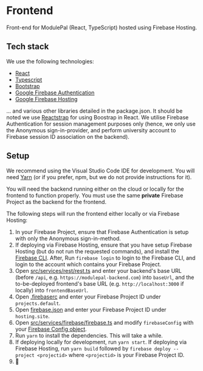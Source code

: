 # Frontend

Front-end for ModulePal (React, TypeScript) hosted using Firebase Hosting.

## Tech stack

We use the following technologies:

* [React](https://reactjs.org/)
* [Typescript](https://www.typescriptlang.org/)
* [Bootstrap](https://getbootstrap.com)
* [Google Firebase Authentication](https://firebase.google.com/docs/auth)
* [Google Firebase Hosting](https://firebase.google.com/docs/hosting)

... and various other libraries detailed in the package.json. It should be noted we use [Reactstrap](https://reactstrap.github.io/) for using Boostrap in React. We utilise Firebase Authentication for session management purposes only (hence, we only use the Anonymous sign-in-provider, and perform university account to Firebase session ID association on the backend).

## Setup

We recommend using the Visual Studio Code IDE for development. You will need [Yarn](https://yarnpkg.com/cli/install) (or if you prefer, npm, but we do not provide instructions for it).

You will need the backend running either on the cloud or locally for the frontend to function properly. You must use the same **private** Firebase Project as the backend for the frontend.

The following steps will run the frontend either locally or via Firebase Hosting:

1. In your Firebase Project, ensure that Firebase Authentication is setup with only the Anonymous sign-in-method.
1. If deploying via Firebase Hosting, ensure that you have setup Firebase Hosting (but do not run the requested commands), and install the [Firebase CLI](https://firebase.google.com/docs/cli#install_the_firebase_cli). After, Run `firebase login` to login to the Firebase CLI, and login to the account which contains your Firebase Project.
1. Open [src/services/rest/rest.ts](/frontend/src/services/rest/rest.ts) and enter your backend's base URL (before `/api`, e.g. `https://modulepal-backend.com`) into `baseUrl`, and the to-be-deployed frontend's base URL (e.g. `http://localhost:3000` if locally) into `frontendBaseUrl`.
1. Open [.firebaserc](/frontend/.firebaserc) and enter your Firebase Project ID under `projects.default`.
1. Open [firebase.json](/frontend/firebase.json) and enter your Firebase Project ID under `hosting.site`.
1. Open [src/services/firebase/firebase.ts](/frontend/src/services/firebase/firebase.ts) and modify `firebaseConfig` with your [Firebase Config object](https://firebase.google.com/docs/web/learn-more#config-object).
1. Run `yarn` to install the dependencies. This will take a while.
1. If deploying locally for development, run `yarn start`. If deploying via Firebase Hosting, run `yarn build` followed by `firebase deploy --project <projectid>` where `<projectid>` is your Firebase Project ID.
1. :rocket: